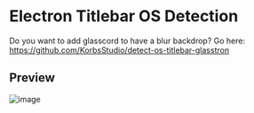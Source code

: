 # Electron Titlebar OS Detection
Do you want to add glasscord to have a blur backdrop? Go here: https://github.com/KorbsStudio/detect-os-titlebar-glasstron
## Preview
![image](https://i.imgur.com/a5kdGWG.png)
